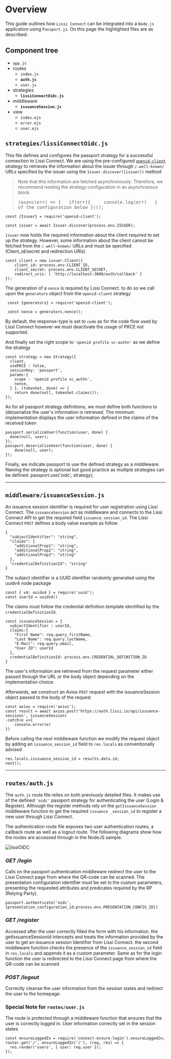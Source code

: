 # Overview

This guide outlines how `Lissi Connect` can be integrated into a `Node.js` application using `Passport.js`.
On this page the highlighted files are as described:

## Component tree

- `app.js`
- routes
  - `index.js`
  - **`auth.js`**
  - `user.js`
- strategies
  - **`lissiConnectOidc.js`**
- middleware
  - **`issuanceSession.js`**
- view
  - `index.ejs`
  - `error.ejs`
  - `user.ejs`

## **`strategies/lissiConnectOidc.js`**

This file defines and configures the passport strategy for a successful connection to Lissi Connect. We are using the pre-configured [`openid-client`](https://www.passportjs.org/packages/openid-client/) strategy to retrieves the information about the issuer through `/.well-known/` URLs specified by the issuer using the `Issuer.discover([issuer])` method

> Note that this information are fetched asynchronously. Therefore, we recommend nesting the strategy configuration in an asynchronous block\
    <pre>(async(err) => {
      &nbsp;&nbsp;if(err){
        &nbsp;&nbsp;&nbsp;&nbsp;console.log(err)
      &nbsp;&nbsp;}
      &nbsp;&nbsp;// Rest of the configuration below
    })();</pre>

    const {Issuer} = require('openid-client');
    
    const issuer = await Issuer.discover(process.env.ISSUER);

`issuer` now holds the required information about the client required to set up the strategy. However, some information about the client cannot be fetched from the `/.well-known/` URLs and must be specified (Client_id/secret and redirection URIs)

    const client = new issuer.Client({
        client_id: process.env.CLIENT_ID,
        client_secret: process.env.CLIENT_SECRET,
        redirect_uris: [ 'http://localhost:3000/auth/callback' ]
    });

The generation of a `nonce` is required by Lissi Connect. to do so we call upon the `generators` object from the `openid-client` strategy

     const {generators} = require('openid-client');

     const nonce = generators.nonce();

By default, the response-type is set to `code` as for the code flow used by Lissi Connect however we must deactivate the usage of PKCE not supported.

And finally set the right scope to `'openid profile vc-authn'` as we define the strategy

    const strategy = new Strategy({ 
      client,
      usePKCE : false,
      sessionKey: 'passport',
      params:{
        scope : 'openid profile vc_authn',
        nonce,
      } }, (tokenSet, done) => {
        return done(null, tokenSet.claims());
    });

As for all passport strategy definitions, we must define both functions to (de)serialize the user's information is retrieved. The minimum implementation displays the user information defined in the claims of the received token

    passport.serializeUser(function(user, done) {
      done(null, user);   
    });
    passport.deserializeUser(function(user, done) {
        done(null, user);
    });

Finally, we indicate passport to use the defined strategy as a middleware. Naming the strategy is optional but good practice as multiple strategies can be defined.
    passport.use('oidc', strategy);

------

## **`middleware/issuanceSession.js`**

An issuance session identifier is required for user registration using Lissi Connect. The `issuanceSession` act as middleware and connects to the Lissi Connect API to get the required field `issuance_session_id`. The Lissi Connect `POST` defines a body value example as follow

    {
      "subjectIdentifier": "string",
      "claims": {
        "additionalProp1": "string",
        "additionalProp2": "string",
        "additionalProp3": "string"
      },
      "credentialDefinitionId": "string"
    }

The subject identifier is a UUID identifier randomly generated using the uuidv4 node package

    const { v4: uuidv4 } = require('uuid');
    const userId = uuidv4()

The claims must follow the credential definition template identified by the `credentialDefinitionId`.

    const issuanceSession = {
      subjectIdentifier : userId,
      claims:{
        "First Name": req.query.firstName,
        "Last Name": req.query.lastName,
        "E-Mail": req.query.email,
        "User ID": userId
      },
      credentialDefinitionId: process.env.CREDENTIAL_DEFINITION_ID
    }

The user's information are retrieved from the request parameter either passed through the URL or the body object depending on the implementation choice.

Afterwards, we construct an Axios `POST` request with the issuanceSession object passed to the body of the request

    const axios = require('axios');
    const result = await axios.post('https://auth.lissi.io/api/issuance-sessions', issuanceSession)
    .catch(e =>{
        console.error(e)
    })

Before calling the next middleware function we modify the request object by adding an `issuance_session_id` field to `res.locals` as conventionally advised

    res.locals.isssuance_session_id = results.data.id;
    next();

------

## **`routes/auth.js`**

The `auth.js` route file relies on both previously detailed files. It makes use of the defined `'oidc'` passport strategy for authenticating the user (Login & Register). Although the register methods rely on the `getIssuanceSession` middleware function to get the required `issuance _session_id` to register a new user through Lissi Connect.

The authentication route file exposes two user authentication routes, a callback route as well as a logout route. The following diagrams show how the routes are accessed through in the NodeJS sample.

![lissiOIDC](https://user-images.githubusercontent.com/26570586/156165257-458b229e-7ee5-4328-9d09-976d8d05b094.png)

### *GET /login*

Calls on the passport authentication middleware redirect the user to the Lissi Connect page from where the QR-code can be scanned. The presentation configuration identifier must be set in the custom parameters, presenting the requested attributes and predicates required by the  RP (Relying Party).  

    passport.authenticate('oidc', {presentation_configuration_id:process.env.PRESENTATION_CONFIG_ID})

### *GET /register*

Accessed after the user correctly filled the form with his information. the getIssuanceSessionId intercepts and treats the information provided by the user to get an issuance session Identifier from Lissi Connect. the second middleware function checks the presence of the `issuance_session_id` field in `res.locals` and appends it as a custom parameter. Same as for the login function the user is redirected to the Lissi Connect page from where the QR-code can be scanned

### *POST /logout*

Correctly cleanse the user information from the session states and redirect the user to the homepage.

### Special Note for `routes/user.js`

The route is protected through a middleware function that ensures that the user is correctly logged in. User information correctly set in the session states

    const ensureLoggedIn = require('connect-ensure-login').ensureLoggedIn;
    router.get('/', ensureLoggedIn('/'), (req, res) => {
      res.render('users', { user: req.user });
    });
